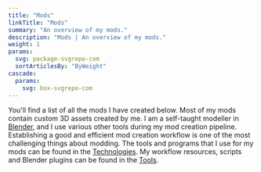 ```yaml
---
title: "Mods"
linkTitle: "Mods"
summary: "An overview of my mods."
description: "Mods | An overview of my mods."
weight: 1
params:
  svg: package-svgrepo-com
  sortArticlesBy: "ByWeight"
cascade:
  params:
    svg: box-svgrepo-com
---
```


You'll find a list of all the mods I have created below. Most of my mods contain custom 3D assets created by me. I am a self-taught modeller in [Blender](/technologies/blender), and I use various other tools during my mod creation pipeline. Establishing a good and efficient mod creation workflow is one of the most challenging things about modding. The tools and programs that I use for my mods can be found in the [Technologies](/technologies). My workflow resources, scripts and Blender plugins can be found in the [Tools](/tools).
